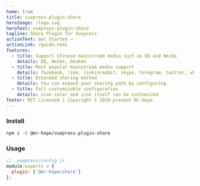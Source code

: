 ```yaml
---
home: true
title: vuepress-plugin-share
heroImage: /logo.svg
heroText: vuepress-plugin-share
tagline: Share Plugin for Vuepress
actionText: Get Started →
actionLink: /guide.html
features:
  - title: Support Chinese mainstream media such as QQ and Weibo
    details: QQ, Weibo, Douban
  - title: Most popular mainstream media support
    details: facebook, line, linkinreddit, skype, telegram, twitter, whatsapp
  - title: Extended sharing method
    details: You can expand your sharing path by configuring
  - title: Full customizable configuration
    details: icon color and icon itself can be customized
footer: MIT Licensed | Copyright © 2019-present Mr.Hope
---
```


### Install

```bash
npm i -D @mr-hope/vuepress-plugin-share
```

### Usage

```js
// .vuepress/config.js
module.exports = {
  plugin: ['@mr-hope/share']
};
```
